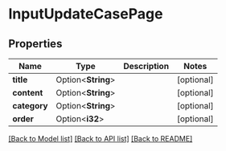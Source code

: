 # InputUpdateCasePage

## Properties

Name | Type | Description | Notes
------------ | ------------- | ------------- | -------------
**title** | Option<**String**> |  | [optional]
**content** | Option<**String**> |  | [optional]
**category** | Option<**String**> |  | [optional]
**order** | Option<**i32**> |  | [optional]

[[Back to Model list]](../README.md#documentation-for-models) [[Back to API list]](../README.md#documentation-for-api-endpoints) [[Back to README]](../README.md)


